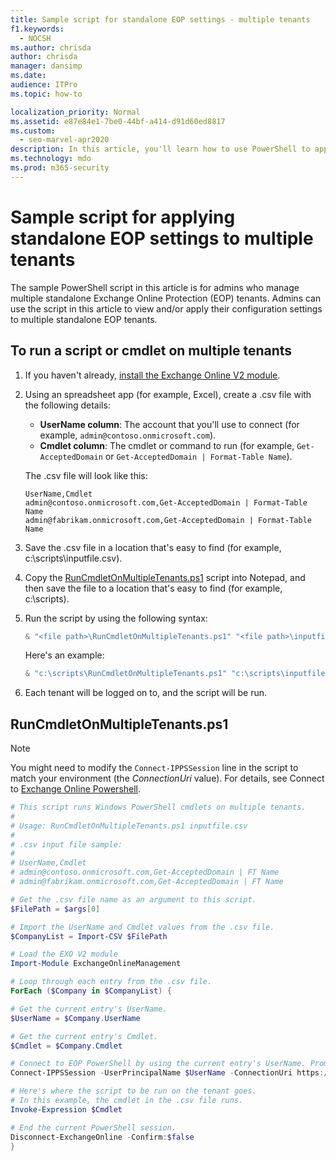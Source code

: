 ```yaml
---
title: Sample script for standalone EOP settings - multiple tenants
f1.keywords: 
  - NOCSH
ms.author: chrisda
author: chrisda
manager: dansimp
ms.date: 
audience: ITPro
ms.topic: how-to

localization_priority: Normal
ms.assetid: e87e84e1-7be0-44bf-a414-d91d60ed8817
ms.custom: 
  - seo-marvel-apr2020
description: In this article, you'll learn how to use PowerShell to apply configuration settings to your tenants in Microsoft Exchange Online Protection (EOP).
ms.technology: mdo
ms.prod: m365-security
---
```


# Sample script for applying standalone EOP settings to multiple tenants

The sample PowerShell script in this article is for admins who manage multiple standalone Exchange Online Protection (EOP) tenants. Admins can use the script in this article to view and/or apply their configuration settings to multiple standalone EOP tenants.

## To run a script or cmdlet on multiple tenants

1. If you haven't already, [install the Exchange Online V2 module](/powershell/exchange/exchange-online-powershell-v2#install-and-maintain-the-exo-v2-module).

2. Using an spreadsheet app (for example, Excel), create a .csv file with the following details:

   - **UserName column**: The account that you'll use to connect (for example, `admin@contoso.onmicrosoft.com`).
   - **Cmdlet column**: The cmdlet or command to run (for example, `Get-AcceptedDomain` or `Get-AcceptedDomain | Format-Table Name`).

   The .csv file will look like this:

   ```text
   UserName,Cmdlet
   admin@contoso.onmicrosoft.com,Get-AcceptedDomain | Format-Table Name
   admin@fabrikam.onmicrosoft.com,Get-AcceptedDomain | Format-Table Name
   ```

3. Save the .csv file in a location that's easy to find (for example, c:\scripts\inputfile.csv).

4. Copy the [RunCmdletOnMultipleTenants.ps1](#runcmdletonmultipletenantsps1) script into Notepad, and then save the file to a location that's easy to find (for example, c:\scripts).

5. Run the script by using the following syntax:

   ```powershell
   & "<file path>\RunCmdletOnMultipleTenants.ps1" "<file path>\inputfile.csv"
   ```

   Here's an example:

   ```powershell
   & "c:\scripts\RunCmdletOnMultipleTenants.ps1" "c:\scripts\inputfile.csv"
   ```

6. Each tenant will be logged on to, and the script will be run.

## RunCmdletOnMultipleTenants.ps1

> [!NOTE]
> You might need to modify the `Connect-IPPSSession` line in the script to match your environment (the _ConnectionUri_ value).  For details, see Connect to [Exchange Online Powershell](/powershell/exchange/connect-to-exchange-online-protection-powershell).

```powershell
# This script runs Windows PowerShell cmdlets on multiple tenants.
#
# Usage: RunCmdletOnMultipleTenants.ps1 inputfile.csv
#
# .csv input file sample:
#
# UserName,Cmdlet
# admin@contoso.onmicrosoft.com,Get-AcceptedDomain | FT Name
# admin@fabrikam.onmicrosoft.com,Get-AcceptedDomain | FT Name

# Get the .csv file name as an argument to this script.
$FilePath = $args[0]

# Import the UserName and Cmdlet values from the .csv file.
$CompanyList = Import-CSV $FilePath

# Load the EXO V2 module
Import-Module ExchangeOnlineManagement

# Loop through each entry from the .csv file.
ForEach ($Company in $CompanyList) {

# Get the current entry's UserName.
$UserName = $Company.UserName

# Get the current entry's Cmdlet.
$Cmdlet = $Company.Cmdlet

# Connect to EOP PowerShell by using the current entry's UserName. Prompt for the password.
Connect-IPPSSession -UserPrincipalName $UserName -ConnectionUri https://ps.protection.outlook.com/powershell-liveid/

# Here's where the script to be run on the tenant goes.
# In this example, the cmdlet in the .csv file runs.
Invoke-Expression $Cmdlet

# End the current PowerShell session.
Disconnect-ExchangeOnline -Confirm:$false
}
```
